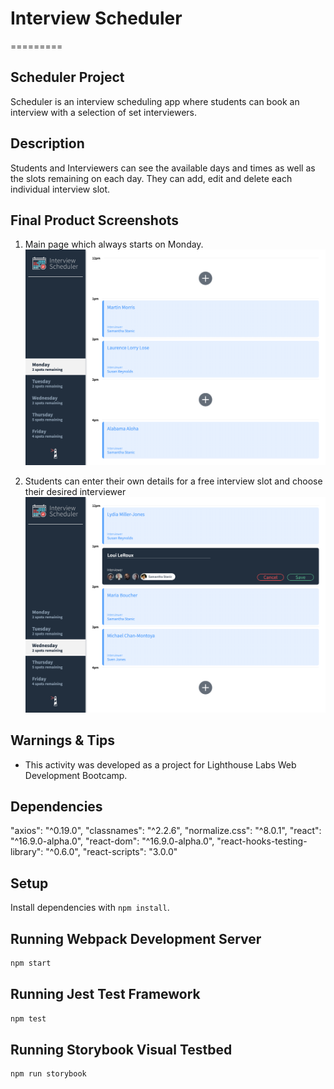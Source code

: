 # Interview Scheduler 

=========
## Scheduler Project

Scheduler is an interview scheduling app where students can book an interview with a selection of set interviewers.

## Description 

Students and Interviewers can see the available days and times as well as the slots remaining on each day. They can add, edit and delete each individual interview slot.   

## Final Product Screenshots
1. Main page which always starts on Monday. 
![HomePage](https://github.com/Nelly31/scheduler/blob/master/screenshots/Scheduler%20-%20Home%20.png) 


2. Students can enter their own details for a free interview slot and choose their desired interviewer 
![New Interview Creation](https://github.com/Nelly31/scheduler/blob/master/screenshots/Scheduler%20-%20Adding%20a%20new%20appointment.png)

## Warnings & Tips

- This activity was developed as a project for Lighthouse Labs Web Development Bootcamp. 

## Dependencies

 "axios": "^0.19.0",
  "classnames": "^2.2.6",
  "normalize.css": "^8.0.1",
  "react": "^16.9.0-alpha.0",
  "react-dom": "^16.9.0-alpha.0",
  "react-hooks-testing-library": "^0.6.0",
  "react-scripts": "3.0.0"

## Setup

Install dependencies with `npm install`.

## Running Webpack Development Server

```sh
npm start
```

## Running Jest Test Framework

```sh
npm test
```

## Running Storybook Visual Testbed

```sh
npm run storybook
```
